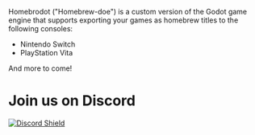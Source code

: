 Homebrodot ("Homebrew-doe") is a custom version of the Godot game engine that supports exporting your games as homebrew titles to the following consoles:

- Nintendo Switch
- PlayStation Vita

And more to come!

# Join us on Discord

[![Discord Shield](https://dcbadge.vercel.app/api/server/yUC3rUk "Join our Discord server")](https://discord.gg/yUC3rUk)
